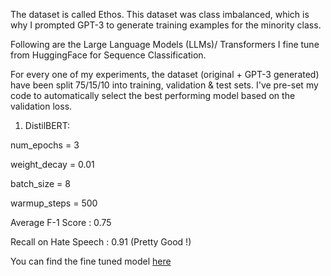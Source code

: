 The dataset is called Ethos. This dataset was class imbalanced, which is why I prompted GPT-3 to generate training examples for the minority class.

Following are the Large Language Models (LLMs)/ Transformers I fine tune from HuggingFace for Sequence Classification.

For every one of my experiments, the dataset (original + GPT-3 generated) have been split 75/15/10 into training, validation & test sets. I've pre-set my code to automatically select the best performing model based on the validation loss.

1. DistilBERT:

num_epochs = 3

weight_decay = 0.01

batch_size = 8

warmup_steps = 500

Average F-1 Score : 0.75

Recall on Hate Speech : 0.91 (Pretty Good !)

You can find the fine tuned model [here](https://drive.google.com/drive/folders/18TTJ2KVJcMdWKXYJcYRz1fCr4kzDDVEn)
